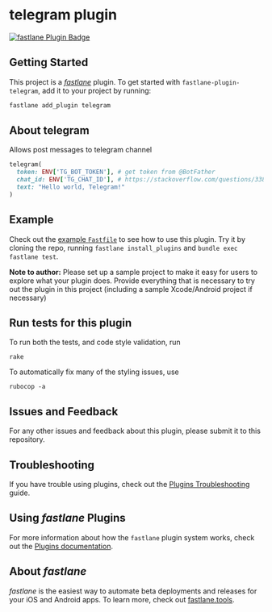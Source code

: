 # telegram plugin

[![fastlane Plugin Badge](https://rawcdn.githack.com/fastlane/fastlane/master/fastlane/assets/plugin-badge.svg)](https://rubygems.org/gems/fastlane-plugin-telegram)

## Getting Started

This project is a [_fastlane_](https://github.com/fastlane/fastlane) plugin. To get started with `fastlane-plugin-telegram`, add it to your project by running:

```bash
fastlane add_plugin telegram
```

## About telegram

Allows post messages to telegram channel

```ruby
telegram(
  token: ENV['TG_BOT_TOKEN'], # get token from @BotFather
  chat_id: ENV['TG_CHAT_ID'], # https://stackoverflow.com/questions/33858927/how-to-obtain-the-chat-id-of-a-private-telegram-channel
  text: "Hello world, Telegram!"
)
```

## Example

Check out the [example `Fastfile`](fastlane/Fastfile) to see how to use this plugin. Try it by cloning the repo, running `fastlane install_plugins` and `bundle exec fastlane test`.

**Note to author:** Please set up a sample project to make it easy for users to explore what your plugin does. Provide everything that is necessary to try out the plugin in this project (including a sample Xcode/Android project if necessary)

## Run tests for this plugin

To run both the tests, and code style validation, run

```
rake
```

To automatically fix many of the styling issues, use
```
rubocop -a
```

## Issues and Feedback

For any other issues and feedback about this plugin, please submit it to this repository.

## Troubleshooting

If you have trouble using plugins, check out the [Plugins Troubleshooting](https://docs.fastlane.tools/plugins/plugins-troubleshooting/) guide.

## Using _fastlane_ Plugins

For more information about how the `fastlane` plugin system works, check out the [Plugins documentation](https://docs.fastlane.tools/plugins/create-plugin/).

## About _fastlane_

_fastlane_ is the easiest way to automate beta deployments and releases for your iOS and Android apps. To learn more, check out [fastlane.tools](https://fastlane.tools).
